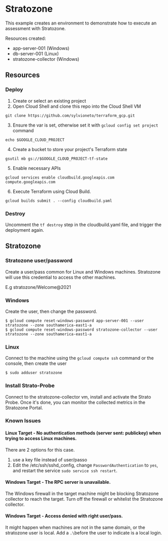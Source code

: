 # Stratozone

This example creates an environment to demonstrate how to execute an assessment with Stratozone.

Resources created:
- app-server-001 (Windows)
- db-server-001 (Linux)
- stratozone-collector (Windows)

## Resources

### Deploy

1. Create or select an existing project
2. Open Cloud Shell and clone this repo into the Cloud Shell VM
```
git clone https://github.com/sylvioneto/terraform_gcp.git
```
3. Ensure the var is set, otherwise set it with `gcloud config set project` command
```
echo $GOOGLE_CLOUD_PROJECT
```

4. Create a bucket to store your project's Terraform state
```
gsutil mb gs://$GOOGLE_CLOUD_PROJECT-tf-state
```

5. Enable necessary APIs
```
gcloud services enable cloudbuild.googleapis.com compute.googleapis.com
```

6. Execute Terraform using Cloud Build.
```
gcloud builds submit . --config cloudbuild.yaml
```

### Destroy
Uncomment the `tf destroy` step in the cloudbuild.yaml file, and trigger the deployment again.


## Stratozone

### Stratozone user/password
Create a user/pass common for Linux and Windows machines. Stratozone will use this credential to access the other machines.

E.g stratozone/Welcome@2021

### Windows

Create the user, then change the password.
```
$ gcloud compute reset-windows-password app-server-001 --user stratozone --zone southamerica-east1-a
$ gcloud compute reset-windows-password stratozone-collector --user stratozone --zone southamerica-east1-a
```

### Linux
Connect to the machine using the `gcloud compute ssh` command or the console, then create the user
```
$ sudo adduser stratozone 
```

### Install Strato-Probe

Connect to the stratozone-collector vm, install and activate the Strato Probe.
Once it's done, you can monitor the collected metrics in the Stratozone Portal.


### Known Issues
#### Linux Target - No authentication methods (server sent: publickey) when trying to access Linux machines.  
There are 2 options for this case.
  1) use a key file instead of user/passo
  2) Edit the /etc/ssh/sshd_config, change `PasswordAuthentication` to `yes`, and restart the service `sudo service ssh restart`.

#### Windows Target - The RPC server is unavailable.  
The Windows firewall in the target machine might be blocking Stratozone collector to reach the target. Turn off the firewall or whitelist the Stratozone collector.

#### Windows Target - Access denied with right user/pass.
It might happen when machines are not in the same domain, or the stratozone user is local. Add a `.\`before the user to indicate is a local login.

